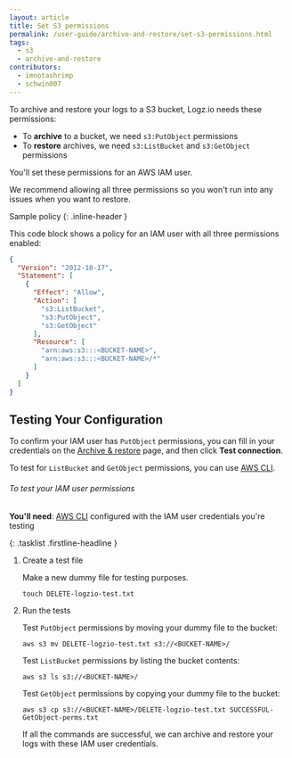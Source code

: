 ```yaml
---
layout: article
title: Set S3 permissions
permalink: /user-guide/archive-and-restore/set-s3-permissions.html
tags:
  - s3
  - archive-and-restore
contributors:
  - imnotashrimp
  - schwin007
---
```


To archive and restore your logs to a S3 bucket,
Logz.io needs these permissions:

* To **archive** to a bucket, we need `s3:PutObject` permissions
* To **restore** archives, we need `s3:ListBucket` and `s3:GetObject` permissions

You'll set these permissions for an AWS IAM user.

<div class="info-box tip">
  We recommend allowing all three permissions so you won't run into any issues when you want to restore.
</div>

Sample policy
{: .inline-header }

This code block shows a policy for an IAM user with all three permissions enabled:

```json
{
  "Version": "2012-10-17",
  "Statement": [
    {
      "Effect": "Allow",
      "Action": [
        "s3:ListBucket",
        "s3:PutObject",
        "s3:GetObject"
      ],
      "Resource": [
        "arn:aws:s3:::<BUCKET-NAME>",
        "arn:aws:s3:::<BUCKET-NAME>/*"
      ]
    }
  ]
}
```

## Testing Your Configuration

To confirm your IAM user has `PutObject` permissions,
you can fill in your credentials on the [Archive & restore](https://app.logz.io/#/dashboard/tools/archive-and-restore) page,
and then click **Test connection**.

To test for `ListBucket` and `GetObject` permissions, you can use [AWS CLI](https://docs.aws.amazon.com/cli/latest/userguide/cli-chap-install.html).

###### To test your IAM user permissions

**You'll need**:
[AWS CLI](https://docs.aws.amazon.com/cli/latest/userguide/cli-chap-install.html) configured with the IAM user credentials you're testing

{: .tasklist .firstline-headline }
1.  Create a test file

    Make a new dummy file for testing purposes.

    ```shell
    touch DELETE-logzio-test.txt
    ```

2.  Run the tests

    Test `PutObject` permissions by moving your dummy file to the bucket:

    ```shell
    aws s3 mv DELETE-logzio-test.txt s3://<BUCKET-NAME>/
    ```

    Test `ListBucket` permissions by listing the bucket contents:

    ```shell
    aws s3 ls s3://<BUCKET-NAME>/
    ```

    Test `GetObject` permissions by copying your dummy file to the bucket:

    ```shell
    aws s3 cp s3://<BUCKET-NAME>/DELETE-logzio-test.txt SUCCESSFUL-GetObject-perms.txt
    ```

    If all the commands are successful, we can archive and restore your logs with these IAM user credentials.
